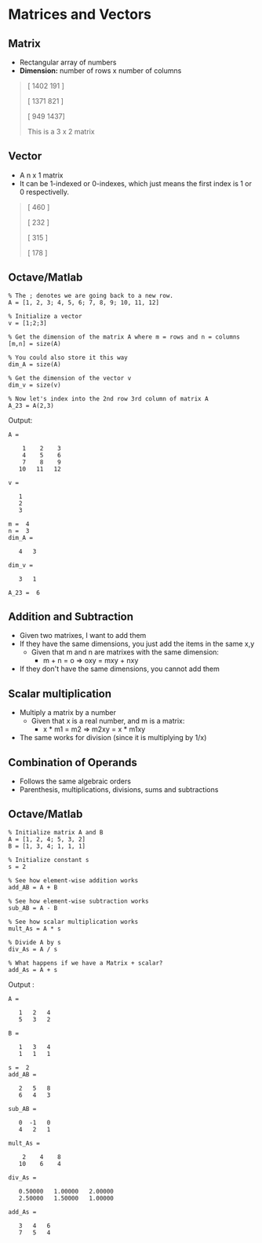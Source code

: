 # Matrices and Vectors

## Matrix

- Rectangular array of numbers
- **Dimension:** number of rows x number of columns

> [ 1402 191 ]
>
> [ 1371 821 ]
> 
> [ 949 1437]
> 
> This is a 3 x 2 matrix

## Vector

- A n x 1 matrix
- It can be 1-indexed or 0-indexes, which just means the first index is 1 or 0 respectivelly.

> [ 460 ]
>
> [ 232 ]
>
> [ 315 ]
>
> [ 178 ]

## Octave/Matlab

```
% The ; denotes we are going back to a new row.
A = [1, 2, 3; 4, 5, 6; 7, 8, 9; 10, 11, 12]

% Initialize a vector 
v = [1;2;3] 

% Get the dimension of the matrix A where m = rows and n = columns
[m,n] = size(A)

% You could also store it this way
dim_A = size(A)

% Get the dimension of the vector v 
dim_v = size(v)

% Now let's index into the 2nd row 3rd column of matrix A
A_23 = A(2,3)
```

Output:

```
A =

    1    2    3
    4    5    6
    7    8    9
   10   11   12

v =

   1
   2
   3

m =  4
n =  3
dim_A =

   4   3

dim_v =

   3   1

A_23 =  6
```

## Addition and Subtraction

- Given two matrixes, I want to add them
- If they have the same dimensions, you just add the items in the same x,y
  - Given that m and n are matrixes with the same dimension:
    - m + n = o => oxy = mxy + nxy
- If they don't have the same dimensions, you cannot add them


## Scalar multiplication

- Multiply a matrix by a number
  - Given that x is a real number, and m is a matrix:
    - x * m1 = m2 => m2xy = x * m1xy
- The same works for division (since it is multiplying by 1/x)

## Combination of Operands

- Follows the same algebraic orders
- Parenthesis, multiplications, divisions, sums and subtractions


## Octave/Matlab

```
% Initialize matrix A and B 
A = [1, 2, 4; 5, 3, 2]
B = [1, 3, 4; 1, 1, 1]

% Initialize constant s 
s = 2

% See how element-wise addition works
add_AB = A + B 

% See how element-wise subtraction works
sub_AB = A - B

% See how scalar multiplication works
mult_As = A * s

% Divide A by s
div_As = A / s

% What happens if we have a Matrix + scalar?
add_As = A + s

```

Output :

```
A =

   1   2   4
   5   3   2

B =

   1   3   4
   1   1   1

s =  2
add_AB =

   2   5   8
   6   4   3

sub_AB =

   0  -1   0
   4   2   1

mult_As =

    2    4    8
   10    6    4

div_As =

   0.50000   1.00000   2.00000
   2.50000   1.50000   1.00000

add_As =

   3   4   6
   7   5   4
```